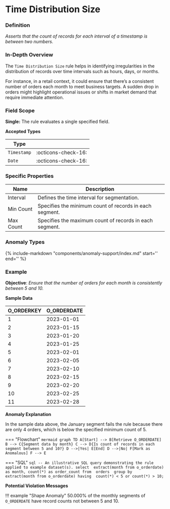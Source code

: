 # Time Distribution Size

### Definition

*Asserts that the count of records for each interval of a timestamp is between two numbers.*

### In-Depth Overview

The `Time Distribution Size` rule helps in identifying irregularities in the distribution of records over time intervals such as hours, days, or months.

For instance, in a retail context, it could ensure that there’s a consistent number of orders each month to meet business targets. A sudden drop in orders might highlight operational issues or shifts in market demand that require immediate attention.

### Field Scope

**Single:** The rule evaluates a single specified field.

**Accepted Types**

| Type        |                          |
|-------------|--------------------------|
| `Timestamp` | <div style="text-align:center">:octicons-check-16:</div> |
| `Date`      | <div style="text-align:center">:octicons-check-16:</div> |

### Specific Properties

| Name          | Description                                            |
|---------------|--------------------------------------------------------|
| <div class="text-primary">Interval</div>      | Defines the time interval for segmentation.            |
| <div class="text-primary">Min Count</div>     | Specifies the minimum count of records in each segment. |
| <div class="text-primary">Max Count</div>     | Specifies the maximum count of records in each segment. |

### Anomaly Types

{%
    include-markdown "components/anomaly-support/index.md"
    start='<!-- shape-only--start -->'
    end='<!-- shape-only--end -->'
%}

### Example

**Objective**: *Ensure that the number of orders for each month is consistently between 5 and 10.*

**Sample Data**

| O_ORDERKEY | O_ORDERDATE  |
|------------|--------------|
| 1          | 2023-01-01   |
| 2          | 2023-01-15   |
| 3          | 2023-01-20   |
| 4          | 2023-01-25   |
| 5          | 2023-02-01   |
| 6          | 2023-02-05   |
| 7          | 2023-02-10   |
| 8          | 2023-02-15   |
| 9          | 2023-02-20   |
| 10         | 2023-02-25   |
| 11         | 2023-02-28   |

**Anomaly Explanation**

In the sample data above, the January segment fails the rule because there are only 4 orders, which is below the specified minimum count of 5.

=== "Flowchart"
    ```mermaid
    graph TD
    A[Start] --> B[Retrieve O_ORDERDATE]
    B --> C{Segment data by month}
    C --> D{Is count of records in each segment between 5 and 10?}
    D -->|Yes| E[End]
    D -->|No| F[Mark as Anomalous]
    F --> E
    ```

=== "SQL"
    ```sql
    -- An illustrative SQL query demonstrating the rule applied to example dataset(s).
    select 
        extract(month from o_orderdate) as month,
        count(*) as order_count
    from 
        orders 
    group by 
        extract(month from o_orderdate)
    having 
        count(*) < 5
        or count(*) > 10;
    ```

**Potential Violation Messages**

!!! example "Shape Anomaly"
    50.000% of the monthly segments of `O_ORDERDATE` have record counts not between 5 and 10.
